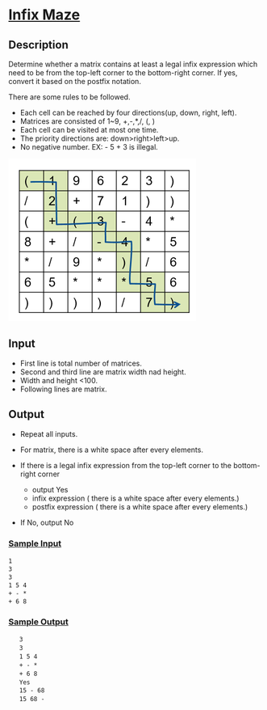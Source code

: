 # [Infix Maze](https://acm.cs.nthu.edu.tw/problem/11859/)
## Description
Determine whether a matrix contains at least a legal infix expression which need to be from the top-left corner to the bottom-right corner. If yes, convert it based on the postfix notation.   

There are some rules to be followed. 

- Each cell can be reached by four directions(up, down, right, left).
- Matrices are consisted of 1~9, +,-,*,/, (, )
- Each cell can be visited at most one time.
- The priority directions are: down>right>left>up.
- No negative number. EX: - 5 + 3 is illegal.       

![img1.png](image/img1.png)

## Input
- First line is total number of matrices.
- Second and third line are matrix width nad height.
- Width and height <100.
- Following lines are matrix.

## Output
- Repeat all inputs.
- For matrix, there is a white space after every elements.
- If there is a legal infix expression from the top-left corner to the bottom-right corner
    - output Yes
    - infix expression ( there is a white space after every elements.)
    - postfix expression ( there is a white space after every elements.)

- If No, output No

### [Sample Input](sampleIn.txt)
```
1
3
3
1 5 4 
+ - * 
+ 6 8 
```

### [Sample Output](sampleOut.txt)
```1
   3
   3
   1 5 4 
   + - * 
   + 6 8 
   Yes
   15 - 68 
   15 68 - 
```
